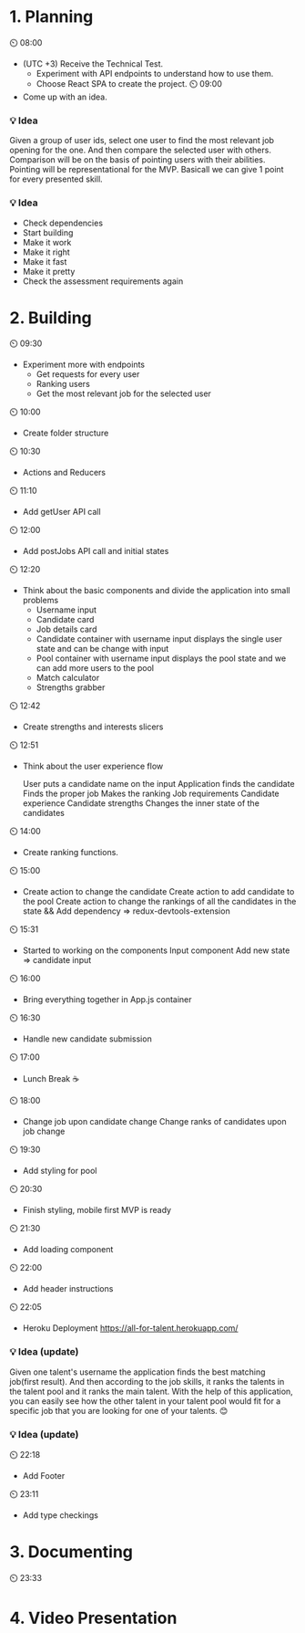 
# 1. Planning
⏲️ 08:00
- (UTC +3) Receive the Technical Test.
  - Experiment with API endpoints to understand how to use them.
  - Choose React SPA to create the project.
⏲️ 09:00
- Come up with an idea.

### 💡 Idea
Given a group of user ids, select one user to find the most relevant job opening for the one.
And then compare the selected user with others.
Comparison will be on the basis of pointing users with their abilities.
Pointing will be representational for the MVP. Basicall we can give 1 point for every presented skill.
### 💡 Idea

  - Check dependencies
  - Start building
  - Make it work
  - Make it right
  - Make it fast
  - Make it pretty
  - Check the assessment requirements again

# 2. Building

⏲️ 09:30
- Experiment more with endpoints
  - Get requests for every user
  - Ranking users
  - Get the most relevant job for the selected user

⏲️ 10:00
- Create folder structure

⏲️ 10:30
- Actions and Reducers

⏲️ 11:10
- Add getUser API call

⏲️ 12:00
- Add postJobs API call and initial states

⏲️ 12:20
- Think about the basic components and divide the application into small problems
  - Username input
  - Candidate card
  - Job details card
  - Candidate container with username input
      displays the single user state and can be change with input
  - Pool container with username input
      displays the pool state and we can add more users to the pool
  - Match calculator
  - Strengths grabber

⏲️ 12:42
- Create strengths and interests slicers

⏲️ 12:51
- Think about the user experience flow

  User puts a candidate name on the input
    Application finds the candidate
    Finds the proper job
    Makes the ranking
      Job requirements
      Candidate experience
      Candidate strengths
    Changes the inner state of the candidates

⏲️ 14:00
- Create ranking functions.

⏲️ 15:00

- Create action to change the candidate
      Create action to add candidate to the pool
      Create action to change the rankings of all the candidates in the state
      &&
      Add dependency => redux-devtools-extension

⏲️ 15:31

- Started to working on the components
      Input component
      Add new state => candidate input

⏲️ 16:00

- Bring everything together in App.js container

⏲️ 16:30

- Handle new candidate submission

⏲️ 17:00

- Lunch Break ☕

⏲️ 18:00

- Change job upon candidate change
      Change ranks of candidates upon job change

⏲️ 19:30

- Add styling for pool

⏲️ 20:30

- Finish styling, mobile first MVP is ready

⏲️ 21:30

- Add loading component

⏲️ 22:00

- Add header instructions

⏲️ 22:05

- Heroku Deployment https://all-for-talent.herokuapp.com/

### 💡 Idea (update)
Given one talent's username the application finds the best matching job(first result).
And then according to the job skills, it ranks the talents in the talent pool and it ranks the main talent.
With the help of this application, you can easily see how the other talent in your talent pool would fit for a specific job that you are looking for one of your talents. 😊
### 💡 Idea (update)

⏲️ 22:18

- Add Footer

⏲️ 23:11

- Add type checkings

# 3. Documenting
⏲️ 23:33

# 4. Video Presentation
